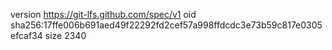 version https://git-lfs.github.com/spec/v1
oid sha256:17ffe006b691aed49f22292fd2cef57a998ffdcdc3e73b59c817e0305efcaf34
size 2340
